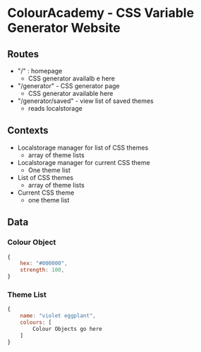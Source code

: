 # ColourAcademy - CSS Variable Generator Website

## Routes

- "/" : homepage
    - CSS generator availalb e here
- "/generator" - CSS generator page
    - CSS generator available here
- "/generator/saved" - view list of saved themes
    - reads localstorage

## Contexts

- Localstorage manager for list of CSS themes
    - array of theme lists
- Localstorage manager for current CSS theme
    - One theme list
- List of CSS themes
    - array of theme lists
- Current CSS theme
    - one theme list

## Data

### Colour Object

```js
{
    hex: "#000000",
    strength: 100,
}
```

### Theme List

```js
{
    name: "violet eggplant",
    colours: [
        Colour Objects go here
    ]
}
```
